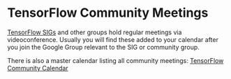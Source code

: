 # TensorFlow Community Meetings

[TensorFlow SIGs](https://github.com/tensorflow/community/tree/master/sigs)
and other groups hold regular meetings via videoconference. Usually 
you will find these added to your calendar after you join the Google Group relevant
to the SIG or community group.

There is also a master calendar listing all community meetings:
[TensorFlow Community Calendar](https://calendar.google.com/calendar/embed?src=tensorflow.org_14t769n89qhsps949c3l0nhd9c%40group.calendar.google.com)


